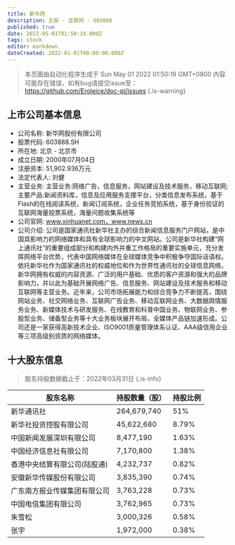 ```yaml
---
title: 新华网
description: 主板 - 互联网 - 603888
published: true
date: 2022-05-01T01:50:19.000Z
tags: stock
editor: markdown
dateCreated: 2022-01-01T00:00:00.000Z
---
```


> 本页面由自动化程序生成于 Sun May 01 2022 01:50:19 GMT+0800
> 内容可能存在错误，如有bug请提交issue至：https://github.com/Eroleice/doc-pi/issues
{.is-warning}

## 上市公司基本信息
- 公司名称: 新华网股份有限公司
- 股票代码: 603888.SH
- 所在地: 北京 - 北京市
- 成立日期: 2000年07月04日
- 注册资本: 51,902.936万元
- 法定代表人: 刘健
- 主营业务: 主营业务:网络广告，信息服务，网站建设及技术服务，移动互联网;主要产品:新闻资料库，信息及应用服务支撑平台，分类信息发布系统，基于Flash的在线阅读系统，新闻订阅系统，企业任务竞拍系统，基于身份验证的互联网海量投票系统，海量问题收集系统等
- 公司官网: www.xinhuanet.com，www.news.cn
- 公司介绍: 公司是国家通讯社新华社主办的综合新闻信息服务门户网站，是中国具影响力的网络媒体和具有全球影响力的中文网站。公司是新华社构建“网上通讯社”的重要组成部分和构建内外并重工作格局的重要实施单元，充分发挥网络平台优势，代表中国网络媒体在全球媒体竞争中积极争夺国际话语权。依托新华社作为国家通讯社的权威地位和作为世界性通讯社的全球信息网络，新华网拥有权威的内容资源、广泛的用户基础、优质的客户资源和强大的品牌影响力，并以此为基础开展网络广告、信息服务、网站建设及技术服务和移动互联网等主营业务。近年来，公司市场拓展能力和综合竞争力不断提高，围绕网站业务、社交网络业务、互联网广告业务、移动互联网业务、大数据舆情服务业务、新媒体技术与研发服务、在线教育和科普中国业务、物联网业务、参股型业务、储备型业务等十大业务板块展开布局，全媒体产品链加速形成。公司还是一家获得高新技术企业、ISO9001质量管理体系认证、AAA级信用企业等三项高级别资质的网络媒体。


## 十大股东信息
> 股东持股数据截止于：2022年03月31日
{.is-info}

| 股东名称 | 持股数量（股） | 持股比例 |
| --- | --- | --- |
| 新华通讯社 | 264,679,740 | 51% |
| 新华社投资控股有限公司 | 45,622,680 | 8.79% |
| 中国新闻发展深圳有限公司 | 8,477,190 | 1.63% |
| 中国经济信息社有限公司 | 7,170,800 | 1.38% |
| 香港中央结算有限公司(陆股通) | 4,232,737 | 0.82% |
| 安徽新华传媒股份有限公司 | 3,835,390 | 0.74% |
| 广东南方报业传媒集团有限公司 | 3,763,228 | 0.73% |
| 中国电信集团有限公司 | 3,762,965 | 0.73% |
| 朱雪松 | 3,000,326 | 0.58% |
| 张宇 | 1,972,000 | 0.38% |




